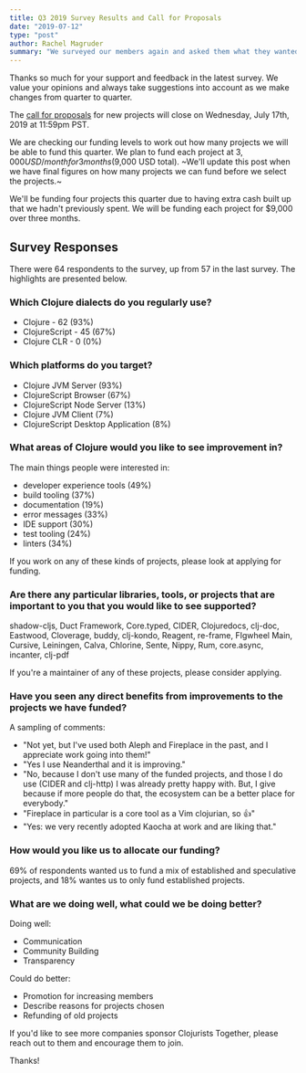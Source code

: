 ```yaml
---
title: Q3 2019 Survey Results and Call for Proposals
date: "2019-07-12"
type: "post"
author: Rachel Magruder
summary: "We surveyed our members again and asked them what they wanted us to focus on. Our next funding round closes on Wednesday, July 17th, 2019 at 11:59pm PST."
---
```


Thanks so much for your support and feedback in the latest survey. We value your opinions and always take suggestions into account as we make changes from quarter to quarter.

The [call for proposals](/open-source/) for new projects will close on Wednesday, July 17th, 2019 at 11:59pm PST.

We are checking our funding levels to work out how many projects we will be able to fund this quarter. We plan to fund each project at $3,000 USD/month for 3 months ($9,000 USD total). ~We'll update this post when we have final figures on how many projects we can fund before we select the projects.~

We'll be funding four projects this quarter due to having extra cash built up that we hadn't previously spent. We will be funding each project for $9,000 over three months.

## Survey Responses

There were 64 respondents to the survey, up from 57 in the last survey. The highlights are presented below.

### Which Clojure dialects do you regularly use?

- Clojure - 62 (93%)
- ClojureScript - 45 (67%)
- Clojure CLR - 0 (0%)

### Which platforms do you target?

- Clojure JVM Server (93%)
- ClojureScript Browser (67%)
- ClojureScript Node Server (13%)
- Clojure JVM Client (7%)
- ClojureScript Desktop Application (8%)

### What areas of Clojure would you like to see improvement in?

The main things people were interested in:

- developer experience tools (49\%)
- build tooling (37\%)
- documentation (19\%)
- error messages (33\%)
- IDE support (30\%)
- test tooling (24\%)
- linters (34\%)

If you work on any of these kinds of projects, please look at applying for funding.

### Are there any particular libraries, tools, or projects that are important to you that you would like to see supported?

shadow-cljs, Duct Framework, Core.typed, CIDER, Clojuredocs, clj-doc, Eastwood, Cloverage, buddy, clj-kondo, Reagent, re-frame, FIgwheel Main, Cursive, Leiningen, Calva, Chlorine, Sente, Nippy, Rum, core.async, incanter, clj-pdf

If you're a maintainer of any of these projects, please consider applying.

### Have you seen any direct benefits from improvements to the projects we have funded?

A sampling of comments:

* "Not yet, but I've used both Aleph and Fireplace in the past, and I appreciate work going into them!"
* "Yes I use Neanderthal and it is improving."
* "No, because I don't use many of the funded projects, and those I do use (CIDER and clj-http) I was already pretty happy with. But, I give because if more people do that, the ecosystem can be a better place for everybody."
* "Fireplace in particular is a core tool as a Vim clojurian, so 👍"
* "Yes: we very recently adopted Kaocha at work and are liking that."

### How would you like us to allocate our funding?

69% of respondents wanted us to fund a mix of established and speculative projects, and 18% wantes us to only fund established projects.

### What are we doing well, what could we be doing better?

Doing well:

- Communication
- Community Building
- Transparency

Could do better:

- Promotion for increasing members
- Describe reasons for projects chosen
- Refunding of old projects

If you'd like to see more companies sponsor Clojurists Together, please reach out to them and encourage them to join.

Thanks!
